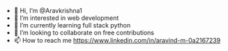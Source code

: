 - 👋 Hi, I’m @Aravkrishna1
- 👀 I’m interested in web development
- 🌱 I’m currently learning full stack python
- 💞️ I’m looking to collaborate on free contributions
- 📫 How to reach me https://www.linkedin.com/in/aravind-m-0a2167239

<!---
Aravkrishna1/Aravkrishna1 is a ✨ special ✨ repository because its `README.md` (this file) appears on your GitHub profile.
You can click the Preview link to take a look at your changes.
--->
